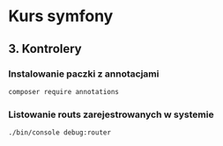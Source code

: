# Kurs symfony
## 3. Kontrolery
### Instalowanie paczki z annotacjami
```bash
composer require annotations
```

### Listowanie routs zarejestrowanych w systemie
```bash
./bin/console debug:router
```